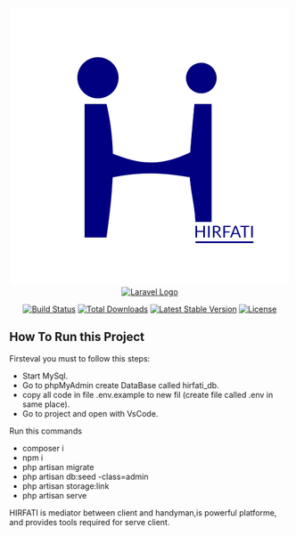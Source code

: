 <p align="center"><a href="https://laravel.com" target="_blank">
<img src="public/assets/images/favicon.png" alt="Hirfati Logo">
<img src="https://raw.githubusercontent.com/laravel/art/master/logo-lockup/5%20SVG/2%20CMYK/1%20Full%20Color/laravel-logolockup-cmyk-red.svg" width="400" alt="Laravel Logo"></a></p>

<p align="center">
<a href="https://github.com/laravel/framework/actions"><img src="https://github.com/laravel/framework/workflows/tests/badge.svg" alt="Build Status"></a>
<a href="https://packagist.org/packages/laravel/framework"><img src="https://img.shields.io/packagist/dt/laravel/framework" alt="Total Downloads"></a>
<a href="https://packagist.org/packages/laravel/framework"><img src="https://img.shields.io/packagist/v/laravel/framework" alt="Latest Stable Version"></a>
<a href="https://packagist.org/packages/laravel/framework"><img src="https://img.shields.io/packagist/l/laravel/framework" alt="License"></a>
</p>

## How To Run this Project

Firsteval you must to follow this steps:

- Start MySql.
- Go to phpMyAdmin create DataBase called hirfati_db.
- copy all code in file .env.example to new fil (create file called .env in same place).
- Go to project and open with VsCode.

Run this commands

- composer i
- npm i
- php artisan migrate
- php artisan db:seed -class=admin
- php artisan storage:link
- php artisan serve

HIRFATI is mediator between client and handyman,is powerful platforme, and provides tools required for serve client.
